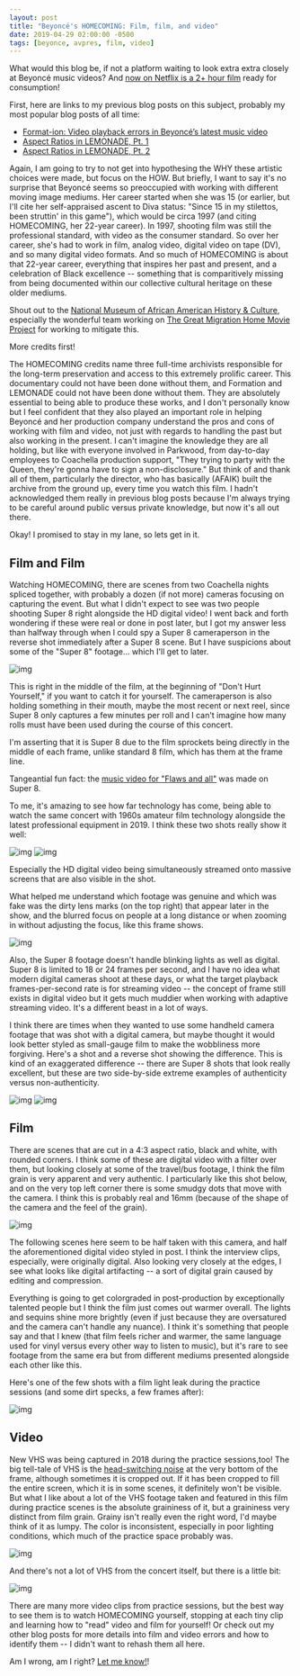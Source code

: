 ```yaml
---
layout: post
title: "Beyoncé's HOMECOMING: Film, film, and video"
date: 2019-04-29 02:00:00 -0500
tags: [beyonce, avpres, film, video]
---
```


What would this blog be, if not a platform waiting to look extra extra closely
at Beyoncé music videos? And [now on Netflix is a 2+ hour
film](https://en.wikipedia.org/wiki/Homecoming_(2019_film)) ready for
consumption!

First, here are links to my previous blog posts on this subject, probably my
most popular blog posts of all time:

- [Format-ion: Video playback errors in Beyoncé’s latest music video](https://bits.ashleyblewer.com/blog/2016/02/09/format-ion-video-playback-errors-in-beyonces-latest-music-video/)
- [Aspect Ratios in LEMONADE, Pt. 1](https://bits.ashleyblewer.com/blog/2016/04/29/lemonade/)
- [Aspect Ratios in LEMONADE, Pt. 2](https://bits.ashleyblewer.com/blog/2016/05/24/aspect-ratios-in-lemonade/)

Again, I am going to try to not get into hypothesing the WHY these artistic
choices were made, but focus on the HOW. But briefly, I want to say it's no
surprise that Beyoncé seems so preoccupied with working with different moving
image mediums. Her career started when she was 15 (or earlier, but I'll cite her
self-appraised ascent to Diva status: "Since 15 in my stilettos, been struttin'
in this game"), which would be circa 1997 (and citing HOMECOMING, her 22-year
career). In 1997, shooting film was still the professional standard, with video
as the consumer standard. So over her career, she's had to work in film, analog
video, digital video on tape (DV), and so many digital video formats. And so
much of HOMECOMING is about that 22-year career, everything that inspires her
past and present, and a celebration of Black excellence -- something that is
comparitively missing from being documented within our collective cultural
heritage on these older mediums.

Shout out to the [National Museum of African American History &
Culture](https://nmaahc.si.edu/), especially the wonderful team working on [
The Great Migration Home Movie
Project](https://nmaahc.si.edu/explore/initiatives/great-migration-home-movie-project)
for working to mitigate this.

More credits first!

The HOMECOMING credits name three full-time archivists responsible for the
long-term preservation and access to this extremely prolific career. This
documentary could not have been done without them, and Formation and LEMONADE
could not have been done without them. They are absolutely essential to being
able to produce these works, and I don't personally know but I feel confident
that they also played an important role in helping Beyoncé and her production
company understand the pros and cons of working with film and video, not just
with regards to handling the past but also working in the present. I can't
imagine the knowledge they are all holding, but like with everyone involved in
Parkwood, from day-to-day employees to Coachella production support, "They
trying to party with the Queen, they're gonna have to sign a non-disclosure."
But think of and thank all of them, particularly the director, who has basically
(AFAIK) built the archive from the ground up, every time you watch this film. I
hadn't acknowledged them really in previous blog posts because I'm always trying
to be careful around public versus private knowledge, but now it's all out there.

Okay! I promised to stay in my lane, so lets get in it.

## Film and Film

Watching HOMECOMING, there are scenes from two Coachella nights spliced
together, with probably a dozen (if not more) cameras focusing on capturing the
event. But what I didn't expect to see was two people shooting Super 8 right
alongside the HD digital video! I went back and forth wondering if these were
real or done in post later, but I got my answer less than halfway through when I
could spy a Super 8 cameraperson in the reverse shot immediately after a Super 8
scene. But I have suspicions about some of the "Super 8" footage... which I'll
get to later.

![img](/images/bey4/caught.jpg)

This is right in the middle of the film, at the beginning of "Don't Hurt
Yourself," if you want to catch it for yourself. The cameraperson is also
holding something in their mouth, maybe the most recent or next reel, since
Super 8 only captures a few minutes per roll and I can't imagine how many rolls
must have been used during the course of this concert.

I'm asserting that it is Super 8 due to the film sprockets being directly in the
middle of each frame, unlike standard 8 film, which has them at the frame line.

Tangeantial fun fact: the [music video for "Flaws and
all"](https://www.youtube.com/watch?v=iK9Iio7WgaI) was made on Super 8.

To me, it's amazing to see how far technology has come, being able to watch the
same concert with 1960s amateur film technology alongside the latest
professional equipment in 2019. I think these two shots really show it well:

![img](/images/bey4/air1.jpg)
![img](/images/bey4/air2.jpg)

Especially the HD digital video being simultaneously streamed onto massive
screens that are also visible in the shot.

What helped me understand which footage was genuine and which was fake was the
dirty lens marks (on the top right) that appear later in the show, and the
blurred focus on people at a long distance or when zooming in without adjusting
the focus, like this frame shows.

![img](/images/bey4/blurry-zoom.jpg)

Also, the Super 8 footage doesn't handle blinking lights as well as digital.
Super 8 is limited to 18 or 24 frames per second, and I have no idea what modern
digital cameras shoot at these days, or what the target playback
frames-per-second rate is for streaming video -- the concept of frame still
exists in digital video but it gets much muddier when working with adaptive
streaming video. It's a different beast in a lot of ways.

I think there are times when they wanted to use some handheld camera footage
that was shot with a digital camera, but maybe thought it would look better
styled as small-gauge film to make the wobbliness more forgiving. Here's a shot
and a reverse shot showing the difference. This is kind of an exaggerated
difference -- there are Super 8 shots that look really excellent, but these are
two side-by-side extreme examples of authenticity versus non-authenticity.  

![img](/images/bey4/frame1.jpg)
![img](/images/bey4/frame2.jpg)

## Film

There are scenes that are cut in a 4:3 aspect ratio, black and white, with
rounded corners. I think some of these are digital video with a filter over
them, but looking closely at some of the travel/bus footage, I think the film
grain is very apparent and very authentic. I particularly like this shot below,
and on the very top left corner there is some smudgy dots that move with the
camera. I think this is probably real and 16mm (because of the shape of the
camera and the feel of the grain).

![img](/images/bey4/bus.jpg)

The following scenes here seem to be half taken with this camera, and half the
aforementioned digital video styled in post. I think the interview clips,
especially, were originally digital. Also looking very closely at the edges, I
see what looks like digital artifacting -- a sort of digital grain caused by
editing and compression.

Everything is going to get colorgraded in post-production by exceptionally
talented people but I think the film just comes out warmer overall. The lights
and sequins shine more brightly (even if just because they are oversatured and
the camera can't handle any nuance). I think it's something that people say and
that I knew (that film feels richer and warmer, the same language used for vinyl
versus every other way to listen to music), but it's rare to see footage from
the same era but from different mediums presented alongside each other like this.

Here's one of the few shots with a film light leak during the practice sessions
(and some dirt specks, a few frames after):

![img](/images/bey4/light.jpg)

## Video

New VHS was being captured in 2018 during the practice sessions,too! The big
tell-tale of VHS is the [head-switching
noise](https://bavc.github.io/avaa/artifacts/head_switching_noise.html) at the
very bottom of the frame, although sometimes it is cropped out. If it has been
cropped to fill the entire screen, which it is in some scenes, it definitely
won't be visible. But what I like about a lot of the VHS footage taken and
featured in this film during practice scenes is the absolute graininess of it,
but a graininess very distinct from film grain. Grainy isn't really even the
right word, I'd maybe think of it as lumpy. The color is inconsistent,
especially in poor lighting conditions, which much of the practice space
probably was.

![img](/images/bey4/video.jpg)

And there's not a lot of VHS from the concert itself, but there is a little bit:

![img](/images/bey4/video2.jpg)

There are many more video clips from practice sessions, but the best way to see
them is to watch HOMECOMING yourself, stopping at each tiny clip and learning
how to "read" video and film for yourself! Or check out my other blog posts for
more details into film and video errors and how to identify them -- I didn't
want to rehash them all here.

Am I wrong, am I right? [Let me know!](https://www.twitter.com/ablwr)!

